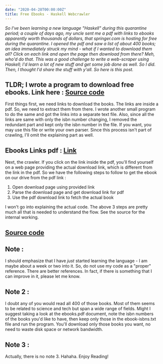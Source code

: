 ```yaml
---
date: "2020-04-28T00:00:00Z"
title: Free Ebooks - Haskell Webcrawler
---
```

 

_So I've been learning a new language "Haskell" during this quarantine period; a couple of days ago, my uncle sent me a pdf with links to ebooks apparently worth thousands of dollars, that springer.com is hosting for free during the quarantine. I opened the pdf and saw a list of about 400 books; an idea immediately struck my mind - what if I wanted to download them all? Click on each link and open the page then download from there? Meh, who'd do that. This was a good challenge to write a web-scraper using Haskell; I'd learn a lot of new stuff and get some job done as well. So I did. Then, I thought I'd share the stuff with y'all. So here is this post._

## TLDR; I wrote a program to download free ebooks. Link here : [Source code](https://github.com/EMPAT94/haskell-practice/tree/master/web-crawler)

First things first, we need links to download the books. The links are inside a pdf. So, we need to extract them from there. I wrote another small program to do the same and got the links into a separate text file. Also, since all the links are same with only the isbn number changing, I removed the redundant part and kept only the isbn number in the file. If you want, you may use this file or write your own parser. Since this process isn't part of crawling, I'll omit the explaining part as well.

## Ebooks Links pdf :  [Link](https://github.com/EMPAT94/haskell-practice/blob/master/web-crawler/ebooks.pdf)

Next, the crawler. If you click on the link inside the pdf, you'll find yourself on a web page providing the actual download link, which is different from the link in the pdf. So we have the following steps to follow to get the ebook on our drive from the pdf link : 

1. Open download page using provided link
2. Parse the download page and get download link for pdf
3. Use the pdf download link to fetch the actual book

I won't go into explaining the actual code. The above 3 steps are pretty much all that is needed to understand the flow. See the source for the internal working.

## [Source code](https://github.com/EMPAT94/haskell-practice/tree/master/web-crawler)

## Note :

I should emphasize that I have _just_ started learning the language - I am maybe about a week or two into it. So, do not use my code as a "proper" reference. There are better references. In fact, if there is something that I can improve in it, please let me know. 

## Note 2 :

I doubt any of you would read all 400 of those books. Most of them seems to be related to science and tech but span a wide range of fields. Might I suggest taking a look at the ebooks.pdf document, note the isbn numbers of the books you'd like to have, then keep only those in the ebook-isbns.txt file and run the program. You'll download only those books you want, no need to waste disk space or network bandwidth.

## Note 3 :

Actually, there is no note 3. Hahaha. Enjoy Reading!

